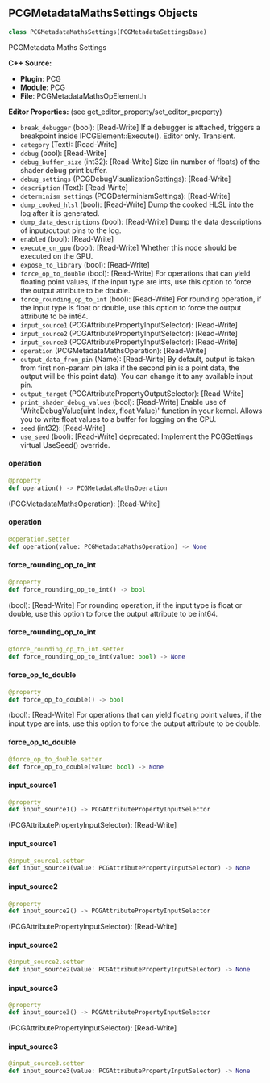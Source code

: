 ## PCGMetadataMathsSettings Objects

```python
class PCGMetadataMathsSettings(PCGMetadataSettingsBase)
```

PCGMetadata Maths Settings

**C++ Source:**

- **Plugin**: PCG
- **Module**: PCG
- **File**: PCGMetadataMathsOpElement.h

**Editor Properties:** (see get_editor_property/set_editor_property)

- ``break_debugger`` (bool):  [Read-Write] If a debugger is attached, triggers a breakpoint inside IPCGElement::Execute(). Editor only. Transient.
- ``category`` (Text):  [Read-Write]
- ``debug`` (bool):  [Read-Write]
- ``debug_buffer_size`` (int32):  [Read-Write] Size (in number of floats) of the shader debug print buffer.
- ``debug_settings`` (PCGDebugVisualizationSettings):  [Read-Write]
- ``description`` (Text):  [Read-Write]
- ``determinism_settings`` (PCGDeterminismSettings):  [Read-Write]
- ``dump_cooked_hlsl`` (bool):  [Read-Write] Dump the cooked HLSL into the log after it is generated.
- ``dump_data_descriptions`` (bool):  [Read-Write] Dump the data descriptions of input/output pins to the log.
- ``enabled`` (bool):  [Read-Write]
- ``execute_on_gpu`` (bool):  [Read-Write] Whether this node should be executed on the GPU.
- ``expose_to_library`` (bool):  [Read-Write]
- ``force_op_to_double`` (bool):  [Read-Write] For operations that can yield floating point values, if the input type are ints, use this option to force the output attribute to be double.
- ``force_rounding_op_to_int`` (bool):  [Read-Write] For rounding operation, if the input type is float or double, use this option to force the output attribute to be int64.
- ``input_source1`` (PCGAttributePropertyInputSelector):  [Read-Write]
- ``input_source2`` (PCGAttributePropertyInputSelector):  [Read-Write]
- ``input_source3`` (PCGAttributePropertyInputSelector):  [Read-Write]
- ``operation`` (PCGMetadataMathsOperation):  [Read-Write]
- ``output_data_from_pin`` (Name):  [Read-Write] By default, output is taken from first non-param pin (aka if the second pin is a point data, the output will be this point data). You can change it to any available input pin.
- ``output_target`` (PCGAttributePropertyOutputSelector):  [Read-Write]
- ``print_shader_debug_values`` (bool):  [Read-Write] Enable use of 'WriteDebugValue(uint Index, float Value)' function in your kernel. Allows you to write float values to a buffer for logging on the CPU.
- ``seed`` (int32):  [Read-Write]
- ``use_seed`` (bool):  [Read-Write]
  deprecated: Implement the PCGSettings virtual UseSeed() override.

<a id="unreal.PCGMetadataMathsSettings.operation"></a>

#### operation

```python
@property
def operation() -> PCGMetadataMathsOperation
```

(PCGMetadataMathsOperation):  [Read-Write]

<a id="unreal.PCGMetadataMathsSettings.operation"></a>

#### operation

```python
@operation.setter
def operation(value: PCGMetadataMathsOperation) -> None
```

<a id="unreal.PCGMetadataMathsSettings.force_rounding_op_to_int"></a>

#### force_rounding_op_to_int

```python
@property
def force_rounding_op_to_int() -> bool
```

(bool):  [Read-Write] For rounding operation, if the input type is float or double, use this option to force the output attribute to be int64.

<a id="unreal.PCGMetadataMathsSettings.force_rounding_op_to_int"></a>

#### force_rounding_op_to_int

```python
@force_rounding_op_to_int.setter
def force_rounding_op_to_int(value: bool) -> None
```

<a id="unreal.PCGMetadataMathsSettings.force_op_to_double"></a>

#### force_op_to_double

```python
@property
def force_op_to_double() -> bool
```

(bool):  [Read-Write] For operations that can yield floating point values, if the input type are ints, use this option to force the output attribute to be double.

<a id="unreal.PCGMetadataMathsSettings.force_op_to_double"></a>

#### force_op_to_double

```python
@force_op_to_double.setter
def force_op_to_double(value: bool) -> None
```

<a id="unreal.PCGMetadataMathsSettings.input_source1"></a>

#### input_source1

```python
@property
def input_source1() -> PCGAttributePropertyInputSelector
```

(PCGAttributePropertyInputSelector):  [Read-Write]

<a id="unreal.PCGMetadataMathsSettings.input_source1"></a>

#### input_source1

```python
@input_source1.setter
def input_source1(value: PCGAttributePropertyInputSelector) -> None
```

<a id="unreal.PCGMetadataMathsSettings.input_source2"></a>

#### input_source2

```python
@property
def input_source2() -> PCGAttributePropertyInputSelector
```

(PCGAttributePropertyInputSelector):  [Read-Write]

<a id="unreal.PCGMetadataMathsSettings.input_source2"></a>

#### input_source2

```python
@input_source2.setter
def input_source2(value: PCGAttributePropertyInputSelector) -> None
```

<a id="unreal.PCGMetadataMathsSettings.input_source3"></a>

#### input_source3

```python
@property
def input_source3() -> PCGAttributePropertyInputSelector
```

(PCGAttributePropertyInputSelector):  [Read-Write]

<a id="unreal.PCGMetadataMathsSettings.input_source3"></a>

#### input_source3

```python
@input_source3.setter
def input_source3(value: PCGAttributePropertyInputSelector) -> None
```

<a id="unreal.PCGMetadataPartitionSettings"></a>